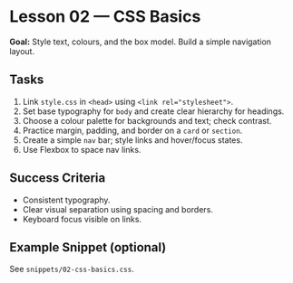 
# Lesson 02 — CSS Basics

**Goal:** Style text, colours, and the box model. Build a simple navigation layout.

## Tasks
1. Link `style.css` in `<head>` using `<link rel="stylesheet">`.
2. Set base typography for `body` and create clear hierarchy for headings.
3. Choose a colour palette for backgrounds and text; check contrast.
4. Practice margin, padding, and border on a `card` or `section`.
5. Create a simple `nav` bar; style links and hover/focus states.
6. Use Flexbox to space nav links.

## Success Criteria
- Consistent typography.
- Clear visual separation using spacing and borders.
- Keyboard focus visible on links.

## Example Snippet (optional)
See `snippets/02-css-basics.css`.
